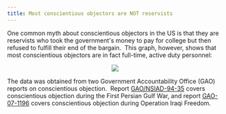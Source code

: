 ```yaml
---
title: Most conscientious objectors are NOT reservists
---
```


One common myth about conscientious objectors in the US is that they are reservists who took the government's money to pay for college but then refused to fulfill their end of the bargain.  This graph, however, shows that most conscientious objectors are in fact full-time, active duty personnel:

<center>
<img src=http://izbicki.me/blog/wp-content/uploads/2011/12/active-duty-and-reservist-conscientious-objectors.png>
</center>

The data was obtained from two Government Accountability Office (GAO) reports on conscientious objection.  Report [GAO/NSIAD-94-35](http://izbicki.me/public/co/GAO-1993.pdf) covers conscientious objection during the First Persian Gulf War, and report [GAO-07-1196](http://izbicki.me/public/co/GAO-2007.pdf) covers conscientious objection during Operation Iraqi Freedom.
